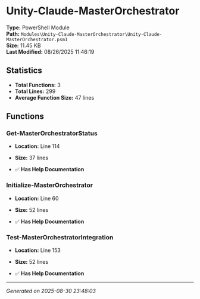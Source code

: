 # Unity-Claude-MasterOrchestrator

**Type:** PowerShell Module  
**Path:** `Modules\Unity-Claude-MasterOrchestrator\Unity-Claude-MasterOrchestrator.psm1`  
**Size:** 11.45 KB  
**Last Modified:** 08/26/2025 11:46:19  

## Statistics

- **Total Functions:** 3
- **Total Lines:** 299
- **Average Function Size:** 47 lines

## Functions


### Get-MasterOrchestratorStatus

- **Location:** Line 114
- **Size:** 37 lines

- ✅ **Has Help Documentation** 
### Initialize-MasterOrchestrator

- **Location:** Line 60
- **Size:** 52 lines

- ✅ **Has Help Documentation** 
### Test-MasterOrchestratorIntegration

- **Location:** Line 153
- **Size:** 52 lines

- ✅ **Has Help Documentation**

---
*Generated on 2025-08-30 23:48:03*
